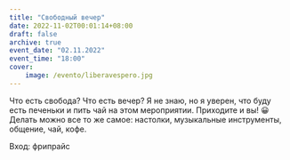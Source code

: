 ```yaml
---
title: "Свободный вечер"
date: 2022-11-02T00:01:14+08:00
draft: false
archive: true
event_date: "02.11.2022"
event_time: "18:00"
cover: 
    image: /evento/liberavespero.jpg
---
```

Что есть свобода? Что есть вечер? Я не знаю, но я уверен, что буду есть печеньки и пить чай на этом мероприятии. Приходите и вы! 😀
Делать можно все то же самое: настолки, музыкальные инструменты, общение, чай, кофе. 

Вход: фрипрайс
